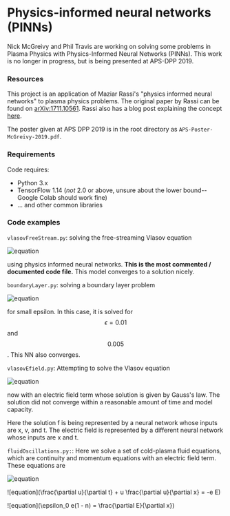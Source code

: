 # Physics-informed neural networks (PINNs)

Nick McGreivy and Phil Travis are working on solving some problems in Plasma Physics with Physics-Informed Neural Networks (PINNs). This work is no longer in progress, but is being presented at APS-DPP 2019.

### Resources
This project is an application of Maziar Rassi's "physics informed neural networks" to plasma physics problems. The original paper by Rassi can be found on [arXiv:1711.10561](https://arxiv.org/abs/1711.10561). Rassi also has a blog post explaining the concept [here](http://www.dam.brown.edu/people/mraissi/research/1_physics_informed_neural_networks/).

The poster given at APS DPP 2019 is in the root directory as `APS-Poster-McGreivy-2019.pdf`.

### Requirements
Code requires:

* Python 3.x
* TensorFlow 1.14 (*not* 2.0 or above, unsure about the lower bound--Google Colab should work fine)
* ... and other common libraries

### Code examples
`vlasovFreeStream.py`: solving the free-streaming Vlasov equation

![equation](https://latex.codecogs.com/png.latex?\dpi{200}&space;\normal&space;\frac{\partial&space;f}{\partial&space;t}&space;&plus;&space;v&space;\frac{\partial&space;f}{\partial&space;x})

using physics informed neural networks. __This is the most commented / documented code file.__ This model converges to a solution nicely.

`boundaryLayer.py`: solving a boundary layer problem

![equation](https://latex.codecogs.com/png.latex?\dpi{200}&space;\epsilon&space;\frac{\partial^2&space;u}{\partial&space;x^2&space;}&space;&plus;&space;(1&plus;x)\frac{\partial&space;u}{\partial&space;x}&space;&plus;&space;u=0)

for small epsilon. In this case, it is solved for $$\epsilon = 0.01$$ and $$0.005$$. This NN also converges.

`vlasovEfield.py`: Attempting to solve the Vlasov equation

![equation](https://latex.codecogs.com/png.latex?\dpi{200}&space;\frac{\partial&space;f}{\partial&space;t}&space;&plus;&space;v&space;\frac{\partial&space;f}{\partial&space;x}&space;&plus;&space;\frac{q}{m}&space;E&space;\frac{\partial&space;f}{\partial&space;v}=0)

now with an electric field term whose solution is given by Gauss's law. The solution did not converge within a reasonable amount of time and model capacity. 

Here the solution f is being represented by a neural network whose inputs are x, v, and t. The electric field is represented by a different neural network whose inputs are x and t. 

`fluidOscillations.py:`: Here we solve a set of cold-plasma fluid equations, which are continuity and momentum equations with an electric field term. These equations are 

![equation](https://latex.codecogs.com/png.latex?\dpi{200}&space;\frac{\partial&space;n}{\partial&space;t}&space;&plus;&space;\frac{\partial}{\partial&space;x}(nu)=0)

![equation](\frac{\partial u}{\partial t} + u \frac{\partial u}{\partial x} = -e E)

![equation](\epsilon_0 e(1 - n) = \frac{\partial E}{\partial x})
